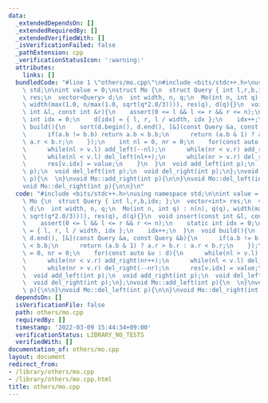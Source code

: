 ```yaml
---
data:
  _extendedDependsOn: []
  _extendedRequiredBy: []
  _extendedVerifiedWith: []
  _isVerificationFailed: false
  _pathExtension: cpp
  _verificationStatusIcon: ':warning:'
  attributes:
    links: []
  bundledCode: "#line 1 \"others/mo.cpp\"\n#include <bits/stdc++.h>\nusing namespace\
    \ std;\n\nint value = 0;\nstruct Mo {\n  struct Query { int l,r,b,idx; };\n  vector<int>\
    \ res;\n  vector<Query> d;\n  int width, n, q;\n  Mo(int n, int q) : n(n), q(q),\
    \ width(max(1.0, n/max(1.0, sqrt(q*2.0/3)))), res(q), d(q){}\n  void insert(const\
    \ int &l, const int &r){\n    assert(0 <= l && l <= r && r <= n);\n    static\
    \ int idx = 0;\n    d[idx] = { l, r, l / width, idx };\n    idx++;\n  }\n  void\
    \ build(){\n    sort(d.begin(), d.end(), [&](const Query &a, const Query &b){\n\
    \      if(a.b != b.b) return a.b < b.b;\n      return (a.b & 1) ? a.r > b.r :\
    \ a.r < b.r;\n    });\n    int nl = 0, nr = 0;\n    for(const auto &v : d){\n\
    \      while(nl > v.l) add_left(--nl);\n      while(nr < v.r) add_right(nr++);\n\
    \      while(nl < v.l) del_left(nl++);\n      while(nr > v.r) del_right(--nr);\n\
    \      res[v.idx] = value;\n    }\n  }\n  void add_left(int p);\n  void add_right(int\
    \ p);\n  void del_left(int p);\n  void del_right(int p);\n};\nvoid Mo::add_left(int\
    \ p){\n  \n}\nvoid Mo::add_right(int p){\n\n}\nvoid Mo::del_left(int p){\n\n}\n\
    void Mo::del_right(int p){\n\n}\n"
  code: "#include <bits/stdc++.h>\nusing namespace std;\n\nint value = 0;\nstruct\
    \ Mo {\n  struct Query { int l,r,b,idx; };\n  vector<int> res;\n  vector<Query>\
    \ d;\n  int width, n, q;\n  Mo(int n, int q) : n(n), q(q), width(max(1.0, n/max(1.0,\
    \ sqrt(q*2.0/3)))), res(q), d(q){}\n  void insert(const int &l, const int &r){\n\
    \    assert(0 <= l && l <= r && r <= n);\n    static int idx = 0;\n    d[idx]\
    \ = { l, r, l / width, idx };\n    idx++;\n  }\n  void build(){\n    sort(d.begin(),\
    \ d.end(), [&](const Query &a, const Query &b){\n      if(a.b != b.b) return a.b\
    \ < b.b;\n      return (a.b & 1) ? a.r > b.r : a.r < b.r;\n    });\n    int nl\
    \ = 0, nr = 0;\n    for(const auto &v : d){\n      while(nl > v.l) add_left(--nl);\n\
    \      while(nr < v.r) add_right(nr++);\n      while(nl < v.l) del_left(nl++);\n\
    \      while(nr > v.r) del_right(--nr);\n      res[v.idx] = value;\n    }\n  }\n\
    \  void add_left(int p);\n  void add_right(int p);\n  void del_left(int p);\n\
    \  void del_right(int p);\n};\nvoid Mo::add_left(int p){\n  \n}\nvoid Mo::add_right(int\
    \ p){\n\n}\nvoid Mo::del_left(int p){\n\n}\nvoid Mo::del_right(int p){\n\n}"
  dependsOn: []
  isVerificationFile: false
  path: others/mo.cpp
  requiredBy: []
  timestamp: '2022-03-09 15:44:34+09:00'
  verificationStatus: LIBRARY_NO_TESTS
  verifiedWith: []
documentation_of: others/mo.cpp
layout: document
redirect_from:
- /library/others/mo.cpp
- /library/others/mo.cpp.html
title: others/mo.cpp
---
```


